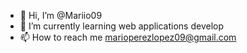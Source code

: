 - 👋 Hi, I’m @Mariio09
- 🌱 I’m currently learning web applications develop
- 📫 How to reach me marioperezlopez09@gmail.com
